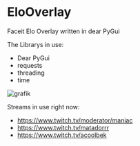 # EloOverlay
Faceit Elo Overlay written in dear PyGui

The Librarys in use:
- Dear PyGui
- requests
- threading
- time

![grafik](https://user-images.githubusercontent.com/52736876/111025577-48f99e00-83e5-11eb-991b-01930aa7cf5f.png)

Streams in use right now: 
- https://www.twitch.tv/moderator/maniac
- https://www.twitch.tv/matadorrr
- https://www.twitch.tv/acoolbek
